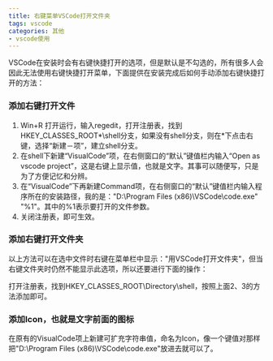 ```yaml
---
title: 右键菜单VSCode打开文件夹
tags: vscode
categories: 其他
- vscode使用
---
```

VSCode在安装时会有右键快捷打开的选项，但是默认是不勾选的，所有很多人会因此无法使用右键快捷打开菜单，下面提供在安装完成后如何手动添加右键快捷打开的方法：

### 添加右键打开文件

1. Win+R 打开运行，输入regedit，打开注册表，找到HKEY_CLASSES_ROOT\*\shell分支，如果没有shell分支，则在*下点击右键，选择“新建－项”，建立shell分支。
2. 在shell下新建“VisualCode”项，在右侧窗口的“默认”键值栏内输入“Open as vscode project”，这是右键上显示值，也就是文字。其事可以随便写，只是为了方便记忆和分辨。
3. 在“VisualCode”下再新建Command项，在右侧窗口的“默认”键值栏内输入程序所在的安装路径，我的是："D:\Program Files (x86)\VSCode\code.exe" "%1"。其中的%1表示要打开的文件参数。
4. 关闭注册表，即可生效。

### 添加右键打开文件夹
以上方法可以在选中文件时右键在菜单栏中显示："用VSCode打开文件夹"，但当右键文件夹时仍然不能显示此选项，所以还要进行下面的操作：

打开注册表，找到HKEY_CLASSES_ROOT\Directory\shell，按照上面2、3的方法添加即可。

### 添加Icon，也就是文字前面的图标
在原有的VisualCode项上新建可扩充字符串值，命名为Icon，像一个键值对那样把"D:\Program Files (x86)\VSCode\code.exe"放进去就可以了。